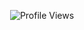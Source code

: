 <!-- Profile Views Counter -->
<p align="center">
  <img src="https://komarev.com/ghpvc/?username=myselfRaifMondal&style=flat-square&color=0AF795" alt="Profile Views" />
</p>

